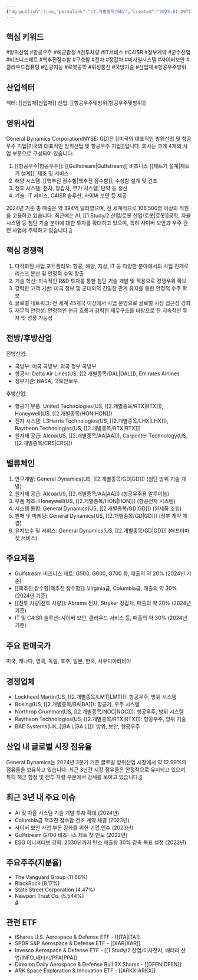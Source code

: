 ```yaml
---
{"dg-publish":true,"permalink":"/2.개별종목/GD/","created":"2025-01-29T17:42:04.939+09:00","updated":"2025-07-29T21:37:04.682+09:00"}
---
```


## 핵심 키워드

#방위산업 #항공우주 #해군함정 #전투차량 #IT서비스 #C4ISR #정부계약 #군수산업 #비즈니스제트 #핵추진잠수함 #구축함 #전차 #장갑차 #미사일시스템 #사이버보안 #클라우드컴퓨팅 #인공지능 #로봇공학 #위성통신 #국방기술 #산업재 #항공우주방위 

## 산업섹터

섹터: [[산업재\|산업재]]
산업: [[항공우주및방위\|항공우주및방위]]

## 영위사업

General Dynamics Corporation(NYSE: GD)은 [[미국의 대표적인 방위산업 및 항공우주 기업\|미국의 대표적인 방위산업 및 항공우주 기업]]입니다. 회사는 크게 4개의 사업 부문으로 구성되어 있습니다:

1. [[항공우주\|항공우주]]: [[Gulfstream\|Gulfstream]] 비즈니스 [[제트기 설계\|제트기 설계]], 제조 및 서비스
2. 해양 시스템: [[핵추진 잠수함\|핵추진 잠수함]], 수상함 설계 및 건조
3. 전투 시스템: 전차, 장갑차, 무기 시스템, 탄약 등 생산
4. 기술: IT 서비스, C4ISR 솔루션, 사이버 보안 등 제공

2024년 기준 총 매출은 약 394억 달러였으며, 전 세계적으로 106,500명 이상의 직원을 고용하고 있습니다. 최근에는 AI, [[1.Study/2.산업/로봇 산업/로봇\|로봇]]공학, 자율 시스템 등 첨단 기술 분야에 대한 투자를 확대하고 있으며, 특히 사이버 보안과 우주 관련 사업에 주력하고 있습니다.[3](https://markets.ft.com/data/equities/tearsheet/profile?s=GD%3ANYQ)

## 핵심 경쟁력

1. 다각화된 사업 포트폴리오: 항공, 해양, 지상, IT 등 다양한 분야에서의 사업 전개로 리스크 분산 및 안정적 수익 창출
2. 기술 혁신: 지속적인 R&D 투자를 통한 첨단 기술 개발 및 적용으로 경쟁우위 확보
3. 강력한 고객 기반: 미국 정부 및 군대와의 긴밀한 관계 유지를 통한 안정적 수주 확보
4. 글로벌 네트워크: 전 세계 45개국 이상에서 사업 운영으로 글로벌 시장 접근성 강화
5. 재무적 안정성: 안정적인 현금 흐름과 강력한 재무구조를 바탕으로 한 지속적인 투자 및 성장 가능성

## 전방/후방산업

전방산업:

- 국방부: 미국 국방부, 외국 정부 국방부
- 항공사: Delta Air Lines(US, [[2.개별종목/DAL\|DAL]]), Emirates Airlines
- 정부기관: NASA, 국토안보부

후방산업:

- 항공기 부품: United Technologies(US, [[2.개별종목/RTX\|RTX]]), Honeywell(US, [[2.개별종목/HON\|HON]])
- 전자 시스템: L3Harris Technologies(US, [[2.개별종목/LHX\|LHX]]), Raytheon Technologies(US, [[2.개별종목/RTX\|RTX]])
- 원자재 공급: Alcoa(US, [[2.개별종목/AA\|AA]]), Carpenter Technology(US, [[2.개별종목/CRS\|CRS]])

## 밸류체인

1. 연구개발: General Dynamics(US, [[2.개별종목/GD\|GD]]) (첨단 방위 기술 개발)
2. 원자재 공급: Alcoa(US, [[2.개별종목/AA\|AA]]) (항공우주용 알루미늄)
3. 부품 제조: Honeywell(US, [[2.개별종목/HON\|HON]]) (항공전자 시스템)
4. 시스템 통합: General Dynamics(US, [[2.개별종목/GD\|GD]]) (완제품 조립)
5. 판매 및 마케팅: General Dynamics(US, [[2.개별종목/GD\|GD]]) (정부 계약 체결)
6. 유지보수 및 서비스: General Dynamics(US, [[2.개별종목/GD\|GD]]) (애프터마켓 서비스)

## 주요제품

- Gulfstream 비즈니스 제트: G500, G600, G700 등, 매출의 약 20% (2024년 기준)
- [[핵추진 잠수함\|핵추진 잠수함]]: Virginia급, Columbia급, 매출의 약 30% (2024년 기준)
- [[전투 차량\|전투 차량]]: Abrams 전차, Stryker 장갑차, 매출의 약 20% (2024년 기준)
- IT 및 C4ISR 솔루션: 사이버 보안, 클라우드 서비스 등, 매출의 약 30% (2024년 기준)  

## 주요 판매국가

미국, 캐나다, 영국, 독일, 호주, 일본, 한국, 사우디아라비아

## 경쟁업체

- Lockheed Martin(US, [[2.개별종목/LMT\|LMT]]): 항공우주, 방위 시스템
- Boeing(US, [[2.개별종목/BA\|BA]]): 항공기, 우주 시스템
- Northrop Grumman(US, [[2.개별종목/NOC\|NOC]]): 항공우주, 방위 시스템
- Raytheon Technologies(US, [[2.개별종목/RTX\|RTX]]): 항공우주, 방위 기술
- BAE Systems(UK, [[BA.L\|BA.L]]): 방위, 보안, 항공우주

## 산업 내 글로벌 시장 점유율

General Dynamics는 2024년 3분기 기준 글로벌 방위산업 시장에서 약 12.99%의 점유율을 보유하고 있습니다. 최근 3년간 시장 점유율은 안정적으로 유지되고 있으며, 특히 해군 함정 및 전투 차량 부문에서 강세를 보이고 있습니다.[6](https://csimarket.com/stocks/competitionSEG2.php?code=GD)

## 최근 3년 내 주요 이슈

- AI 및 자율 시스템 기술 개발 투자 확대 (2024년)
- Columbia급 핵추진 잠수함 건조 계약 체결 (2023년)
- 사이버 보안 사업 부문 강화를 위한 기업 인수 (2023년)
- Gulfstream G700 비즈니스 제트 첫 인도 (2022년)
- ESG 이니셔티브 강화: 2030년까지 탄소 배출량 30% 감축 목표 설정 (2022년)

## 주요주주(지분율)

- The Vanguard Group (11.66%)
- BlackRock (9.17%)
- State Street Corporation (4.47%)
- Newport Trust Co. (5.544%)  
    [4](https://markets.businessinsider.com/stocks/gd-stock)

## 관련 ETF

- iShares U.S. Aerospace & Defense ETF - [[ITA\|ITA]]
- SPDR S&P Aerospace & Defense ETF - [[XAR\|XAR]]
- Invesco Aerospace & Defense ETF - [[1.Study/2.산업/이차전지, 배터리 산업/INFO_배터리/PPA\|PPA]]
- Direxion Daily Aerospace & Defense Bull 3X Shares - [[DFEN\|DFEN]]
- ARK Space Exploration & Innovation ETF - [[ARKX\|ARKX]]